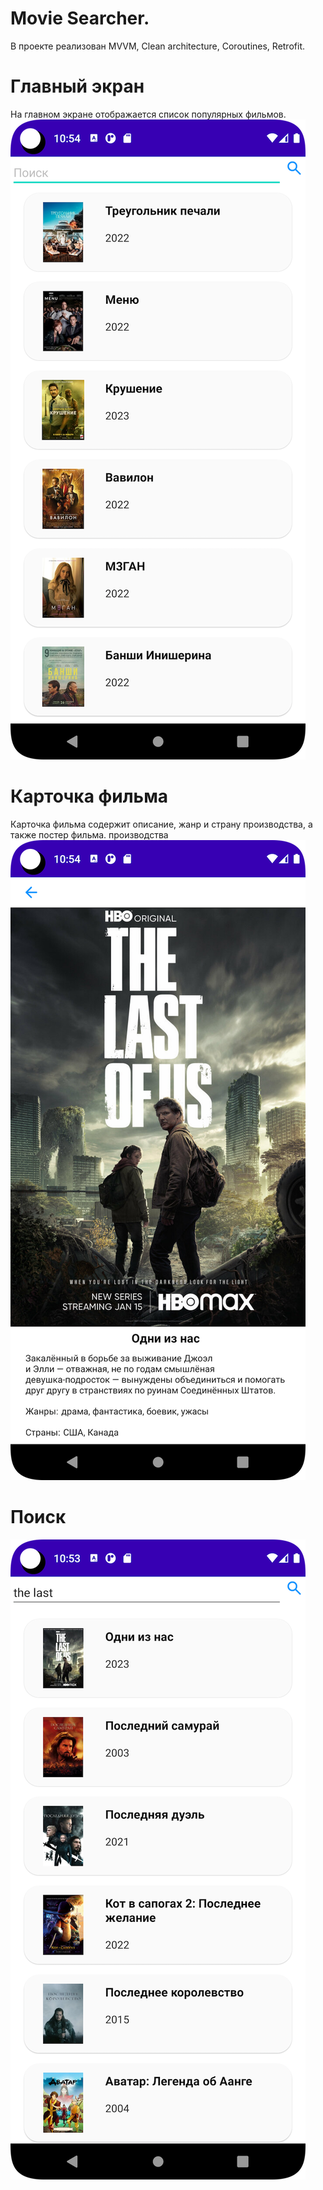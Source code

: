 # Movie Searcher. 
В проекте реализован MVVM, Сlean architecture, Coroutines, Retrofit.
# Главный экран
На главном экране отображается список популярных фильмов.
![Screenshot](screen/1.png)
# Карточка фильма
Карточка фильма содержит описание, жанр и страну производства, а также постер фильма.
производства
![Screenshot](screen/2.png)
# Поиск
![Screenshot](screen/3.png)

